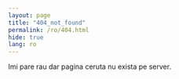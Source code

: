```yaml
---
layout: page
title: "404_not_found"
permalink: /ro/404.html
hide: true
lang: ro
---
```


Imi pare rau dar pagina ceruta nu exista pe server.
